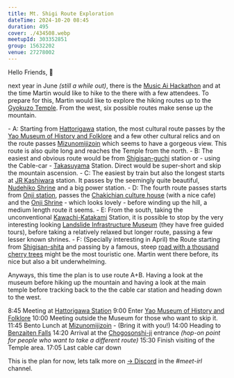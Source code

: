 ```yaml
---
title: Mt. Shigi Route Exploration
dateTime: 2024-10-20 08:45
duration: 495
cover: ./434508.webp
meetupId: 303352851
group: 15632202
venue: 27278002
---
```


Hello Friends, 👋

next year in June *(still a while out)*, there is the [Music Ai Hackathon](https://music-ai-hackathon.com/) and at the time Martin would like to hike to the there with a few attendees. To prepare for this, Martin would like to explore the hiking routes up to the [Gyokuzo Temple](https://gyokuzo.com/en/). From the west, six possible routes make sense up the mountain.

\- A: Starting from [Hattorigawa](https://maps.app.goo.gl/71sHYgrL3MTVQCKX6) station, the most cultural route passes by the [Yao Museum of History and Folklore](https://maps.app.goo.gl/mYRWnhor33PAxZSBA) and a few other cultural relics and on the route passes [Mizunomijizoin](https://maps.app.goo.gl/BypmGSzGSpjvfuC37) which seems to have a gorgeous view. This route is also quite long and reaches the Temple from the north.
\- B: The easiest and obvious route would be from [Shigisan-guchi](https://maps.app.goo.gl/xFzt5H2BrYjYHRfXA) station or - using the Cable-car - [Takasuyama](https://maps.app.goo.gl/toUJ9NoXZAPmLskH9) Station. Direct would be super-short and skip the mountain ascension.
\- C: The easiest by train but also the longest starts at [JR Kashiwara](https://maps.app.goo.gl/CNTTJMaonGZJw3eo7) station. It passes by the seemingly quite beautiful, [Nudehiko Shrine](https://maps.app.goo.gl/W1EZsLh9JxP6ZHjS6) and a big power station.
\- D: The fourth route passes starts from [Onji station](https://maps.app.goo.gl/JEANPH7CfgG9wsCM8), passes the [Chakichian culture house](https://maps.app.goo.gl/WB51FmDmfzubUav57) (with a nice cafe) and the [Onji Shrine](https://maps.app.goo.gl/GgaCP95Anzd6Wu268) \- which looks lovely \- before winding up the hill\, a medium length route it seems\.
\- E: From the south\, taking the unconventional [Kawachi-Katakami](https://maps.app.goo.gl/2F4S2vgkeDEVxSKE7) Station, it is possible to stop by the very interesting looking [Landslide Infrastructure Museum](https://maps.app.goo.gl/g56XyvHchntpP9Pq7) (they have free guided tours), before taking a relatively relaxed but longer route, passing a few lesser known shrines.
\- F: \(Specially interesting in April\) the Route starting from [Shigisan-shita](https://maps.app.goo.gl/ivadXAnKycQkDURq8) and passing by a famous, steep [road with a thousand cherry trees](https://maps.app.goo.gl/Bmo6Ch84z72N6McVA) might be the most touristic one. Martin went there before, its nice but also a bit underwhelming.

Anyways, this time the plan is to use route A+B. Having a look at the museum before hiking up the mountain and having a look at the main temple before tracking back to the the cable car station and heading down to the west.

8:45 Meeting at [Hattorigawa Station](https://maps.app.goo.gl/N5A5MTgfniAE3P8H8)
9:00 Enter [Yao Museum of History and Folklore](https://maps.app.goo.gl/EBwgSMkFHps1wXSG7)
10:00 Meeting outside the Museum for those who want to skip it.
11:45 Bento Lunch at [Mizunomijizoin](https://maps.app.goo.gl/BUDcxBfv92MRsXvf7) \- \(Bring it with you\!\)
14:00 Heading to [Benzaiten Falls](https://maps.app.goo.gl/3quqykyUM6YhvQxr5)
14:20 Arrival at the [Chogosonshi-ji](https://maps.app.goo.gl/NEghQK9EyTotDEA17) entrance *(hop-on point for people who want to take a different route)*
15:30 Finish visiting of the Temple area.
17:05 Last cable car down

This is the plan for now, lets talk more on [→ Discord](https://owddm.com/discord) in the *#meet-irl* channel.
